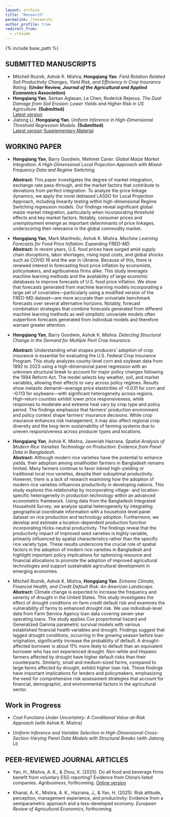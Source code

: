 ```yaml
---
layout: archive
title: "Research"
permalink: /research/
author_profile: true
redirect_from:
  - /resume
---
```


{% include base_path %}

## SUBMITTED MANUSCRIPTS

* Mitchell Roznik, Ashok K. Mishra, **Hongqiang Yan**. *Field Rotation Related Soil Productivity Changes, Yield Risk, and Efficiency in Crop Insurance Rating.* **(Under Review, _Journal of the Agricultural and Applied Economics Association_)**
*  **Hongqiang Yan**, Serkan Aglasan, Le Chen, Roderick Rejesus. *The Dual Damage from Soil Erosion: Lower Yields and Higher Risk in US Agriculture.* **(Submitted)**  
 [Latest version](https://hongqiangyan.github.io/files/Soil.pdf)
* Jiatong Li, **Hongqiang Yan**. *Uniform Inference in High-Dimensional Threshold Regression Models.* **(Submitted)**  
  [Latest version](https://arxiv.org/abs/2404.08105)
  [Supplementary Material](https://github.com/hongqiangyan/DTLasso)
## WORKING PAPER 
* **Hongqiang Yan**, Barry Goodwin, Mehmet Caner. *Global Maize Market Integration: A High-Dimensional Local Projection Approach with Mixed-Frequency Data and Regime Switching.*  
  
  **Abstract:** This paper investigates the degree of market integration, exchange rate pass-through, and the market factors that contribute to deviations from perfect integration. To analyze the price linkage dynamics, we apply the novel debiased LASSO for Local Projection Approach, including linearity testing within high-dimensional Regime Switching regression models.  Our findings reveal significant global maize market integration, particularly when incorporating threshold effects and key market factors. Notably, consumer prices and unemployment emerge as important determinants of price linkages, underscoring their relevance in the global commodity market.  
* **Hongqiang Yan**, Mark Manfredo, Ashok K. Mishra. *Machine Learning Forecasts for Food Price Inflation: Expanding FRED-MD.*  
   **Abstract:** In recent years, U.S. food prices have surged amid supply chain disruptions, labor shortages, rising input costs, and global shocks such as COVID 19 and the war in Ukraine. Because of this, there is renewed interest in forecasting food price inflation by economists, policymakers, and agribusiness firms alike.  This study leverages machine learning methods and the availability of large economic databases to improve forecasts of U.S. food price inflation. We show that forecasts generated from machine learning models incorporating a large set of covariates—particularly using a modified version of the FRED-MD dataset—are more accurate than univariate benchmark forecasts over several alternative horizons. Notably, forecast combination strategies that combine forecasts generated from different machine learning methods as well simplistic univariate models often outperform forecasts generated from individual models and therefore warrant greater attention.

* **Hongqiang Yan**, Barry Goodwin, Ashok K. Mishra. *Detecting Structural Change in the Demand for Multiple Peril Crop Insurance.*  
    
  **Abstract:** Understanding what shapes producers’ adoption of crop insurance is essential for evaluating the U.S. Federal Crop Insurance Program. This study analyzes county-level corn and soybean data from 1992 to 2023 using a high-dimensional panel regression with an unknown structural break to account for major policy changes following the 1994 Reform Act. The model selects key weather, soil, and market variables, allowing their effects to vary across policy regimes. Results show inelastic demand—average price elasticities of –0.031 for corn and –0.113 for soybeans—with significant heterogeneity across regions. High-return counties exhibit lower price responsiveness, while responses to moderate and extreme heat vary by crop type and policy period. The findings emphasize that farmers’ production environment and policy context shape farmers’ insurance decisions. While crop insurance enhances risk management, it may also affect regional crop diversity and the long-term sustainability of farming systems due to uneven responsiveness across producer types and locations.
  
* **Hongqiang Yan**, Ashok K. Mishra, Jaweriah Hazrana. *Spatial Analysis of Modern Rice Varieties Technology on Production: Evidence from Panel Data in Bangladesh.*  
  **Abstract:** Although modern rice varieties have the potential to enhance yields, their adoption among smallholder farmers in Bangladesh remains limited. Many farmers continue to favor inbred high-yielding or traditional local rice varieties, despite their suboptimal productivity. However, there is a lack of research examining how the adoption of modern rice varieties influences productivity in developing nations. This study explores this relationship by incorporating village- and location-specific heterogeneity in production technology within an advanced econometric framework. Using data from the Bangladesh Integrated Household Survey, we analyze spatial heterogeneity by integrating geographical coordinate information with a household-level panel dataset on rice production and technology adoption. Furthermore, we develop and estimate a location-dependent production function incorporating Hicks-neutral productivity. The findings reveal that the productivity impact of improved seed varieties is highly variable, primarily influenced by spatial characteristics rather than the specific rice variety type. These results underscore the crucial role of spatial factors in the adoption of modern rice varieties in Bangladesh and highlight important policy implications for optimizing resource and financial allocations to promote the adoption of improved agricultural technologies and support sustainable agricultural development in emerging economies.
  

  
* Mitchell Roznik, Ashok K. Mishra, **Hongqiang Yan**. *Extreme Climate, Financial Health, and Credit Default Risk: An American Landscape.*  
  **Abstract:** Climate change is expected to increase the frequency and severity of drought in the United States. This study investigates the effect of drought conditions on farm credit default risk and examines the vulnerability of farms to enhanced drought risk. We use individual-level data from Farm Service Agency loan data covering seven-year operating loans. The study applies Cox proportional hazard and Generalized Gamma parametric survival models with various established financial health variables and drought. Findings suggest that lagged drought conditions, occurring in the growing season before loan origination, significantly increase the probability of default. A drought-affected borrower is about 11% more likely to default than an equivalent borrower who has not experienced drought. Non-white and Hispanic farmers affected by drought have higher default risks than their counterparts. Similarly, small and medium-sized farms, compared to large farms affected by drought, exhibit higher loan risk. These findings have important implications for lenders and policymakers, emphasizing the need for comprehensive risk assessment strategies that account for financial, demographic, and environmental factors in the agricultural sector.

## Work in Progress  

* *Cost Functions Under Uncertainty: A Conditional Value-at-Risk Approach* (with Ashok K. Mishra)  

* *Uniform Inference and Variable Selection in High-Dimensional Cross-Section-Varying Panel Data Models with Structural Breaks* (with Jiatong Li)

## PEER-REVIEWED JOURNAL ARTICLES

* Yan, H., Mishra, A. K., & Zhou, X. (2025). Do all food and beverage firms benefit from voluntary ESG reporting? Evidence from China’s listed companies. *Agribusiness*, forthcoming. [Online version](https://doi.org/10.1002/agr.70004)  

* Khanal, A. K., Mishra, A. K., Hazrana, J., & Yan, H. (2025). Risk attitude, perception, management experience, and productivity: Evidence from a semiparametric approach and a less-developed economy. *European Review of Agricultural Economics*, forthcoming.  
